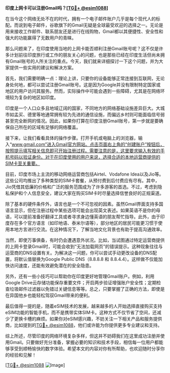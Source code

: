 **印度上网卡可以注册Gmail吗？[[TG💪+ @esim1088](https://t.me/s/esim1088)]**

在当今这个网络无处不在的时代，拥有一个电子邮件账户几乎是每个现代人的标配。而说到电子邮件，谷歌旗下的Gmail无疑是全球最受欢迎的选择之一。无论是用来接收工作邮件、联系朋友还是进行在线购物，Gmail都以其便捷性、安全性和强大的功能赢得了无数用户的青睐。

那么问题来了，在印度使用当地的上网卡能否顺利注册Gmail账号呢？这不仅是许多计划前往印度旅行或工作的朋友关心的问题，也是那些已经在印度生活但尚未拥有Gmail账号的人所关注的重点。今天，我们就来详细探讨一下这个问题，并为大家提供一些实用的建议和解决方案。

首先，我们需要明确一点：理论上讲，只要你的设备能够正常连接到互联网，无论身处何地，都可以尝试注册Gmail账号。这是因为Google并没有限制特定国家或地区的用户访问其服务。然而，实际操作中可能会遇到一些障碍，尤其是在网络环境较为复杂的地区如印度。

印度是一个人口众多且地域辽阔的国家，不同地方的网络基础设施差异巨大。大城市如孟买、德里等地通常拥有较为先进的通信设施，而偏远乡村则可能面临信号弱甚至完全断网的情况。因此，如果你打算在印度注册Gmail账号，第一步就是要确保自己所在的区域有足够的网络覆盖。

接下来，让我们看看具体的操作步骤。打开手机或电脑上的浏览器，输入“www.gmail.com”进入Gmail官方网站。点击页面右上角的“创建账户”按钮后，按照提示填写相关信息即可开始注册过程。需要注意的是，这里要求输入有效的手机号码以验证身份。对于在印度使用的用户来说，选择合适的本地运营商提供的SIM卡至关重要。

目前，印度市场上主流的移动网络运营商包括Airtel、Vodafone Idea以及Jio等。这些公司均推出了多种类型的SIM卡套餐，从预付费到后付费应有尽有。其中，Jio凭借其低廉的价格和广泛的服务范围成为了许多游客的首选。不过，考虑到隐私保护和个人信息安全，建议大家在购买SIM卡时尽量选择信誉良好的正规渠道。

除了基本的硬件条件外，语言也是一个不可忽视的因素。虽然Gmail界面支持多国语言显示，但在注册过程中某些选项可能会出现英文表述。如果英语不是你的母语，可以提前准备好翻译工具或者寻求身边懂英语的朋友帮忙指导。此外，由于印度存在多个官方语言（如印地语、泰米尔语等），部分地区的居民可能更习惯于使用本地方言进行交流。在这种情况下，了解当地文化背景也有助于提高沟通效率。

当然，即使万事俱备，有时仍会遭遇意外状况。比如，当试图通过特定运营商提供的上网卡登录Gmail时，可能会收到“无法加载网页”的错误提示。这种现象往往与运营商的DNS设置有关。为解决这一问题，你可以尝试手动更改设备的DNS配置，将默认值替换为Google Public DNS（8.8.8.8 和 8.8.4.4）。这样做不仅能加快访问速度，还能有效避免潜在的安全隐患。

另外，还有一些小技巧可以帮助你在印度更好地管理Gmail账户。例如，利用Google Drive云存储功能保存重要文件；开启两步验证增强账户安全性；定期检查垃圾邮件过滤器以免错过关键信息等等。总之，只要掌握了正确的方法，即使是在异国他乡也能轻松驾驭Gmail带来的便利。

最后值得一提的是，随着eSIM技术的发展，越来越多的人开始选择直接购买支持eSIM功能的智能手机，而不是携带实体SIM卡。这种方式不仅节省了空间，还减少了更换卡槽的麻烦。如果你对eSIM感兴趣，不妨关注一下相关产品和服务提供商，比如提到的[TG💪+ @esim1088](https://t.me/s/esim1088)，他们或许能为你提供更多专业建议和支持。

综上所述，尽管印度的网络环境复杂多样，但这并不妨碍我们在这里成功注册并使用Gmail。只要做好充分准备，掌握必要的知识和技术手段，相信每一位用户都能够享受到顺畅愉快的数字体验。希望本文的内容对你有所帮助，也欢迎随时分享你的经验和见解！

[[TG💪+ @esim1088](https://t.me/s/esim1088) ![Image](https://i.postimg.cc/4NQfJmqS/Snipaste-2025-05-13-00-14-12.png)]